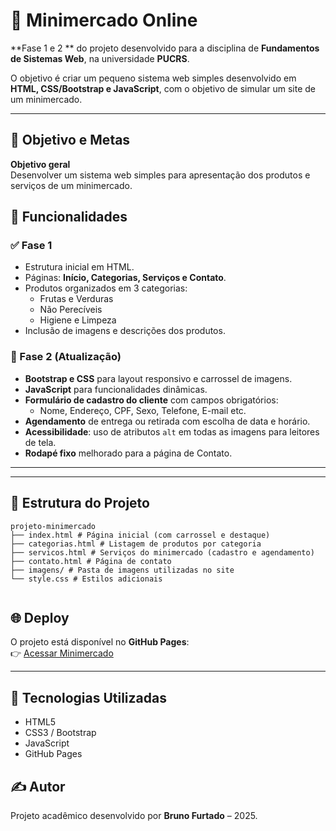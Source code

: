 # 🛒 Minimercado Online

**Fase 1 e 2 ** do projeto desenvolvido para a disciplina de **Fundamentos de Sistemas Web**, na universidade **PUCRS**.  

O objetivo é criar um pequeno sistema web simples desenvolvido em **HTML, CSS/Bootstrap e JavaScript**, com o objetivo de simular um site de um minimercado.


---

## 🎯 Objetivo e Metas

**Objetivo geral**  
Desenvolver um sistema web simples para apresentação dos produtos e serviços de um minimercado.

## 🚀 Funcionalidades

### ✅ Fase 1
- Estrutura inicial em HTML.
- Páginas: **Início, Categorias, Serviços e Contato**.
- Produtos organizados em 3 categorias:
  - Frutas e Verduras
  - Não Perecíveis
  - Higiene e Limpeza
- Inclusão de imagens e descrições dos produtos.

### 🎨 Fase 2 (Atualização)
- **Bootstrap e CSS** para layout responsivo e carrossel de imagens.
- **JavaScript** para funcionalidades dinâmicas.
- **Formulário de cadastro do cliente** com campos obrigatórios:
  - Nome, Endereço, CPF, Sexo, Telefone, E-mail etc.
- **Agendamento** de entrega ou retirada com escolha de data e horário.
- **Acessibilidade**: uso de atributos `alt` em todas as imagens para leitores de tela.
- **Rodapé fixo** melhorado para a página de Contato.

---
  
---

## 📂 Estrutura do Projeto
```
projeto-minimercado
├── index.html # Página inicial (com carrossel e destaque)
├── categorias.html # Listagem de produtos por categoria
├── servicos.html # Serviços do minimercado (cadastro e agendamento)
├── contato.html # Página de contato
├── imagens/ # Pasta de imagens utilizadas no site
└── style.css # Estilos adicionais


```
## 🌐 Deploy

O projeto está disponível no **GitHub Pages**:  
👉 [Acessar Minimercado](https://.github.io/NOMEDOREPOSITORIO/)

---

## 📌 Tecnologias Utilizadas
- HTML5
- CSS3 / Bootstrap
- JavaScript
- GitHub Pages
  
## ✍️ Autor

Projeto acadêmico desenvolvido por **Bruno Furtado** – 2025.


